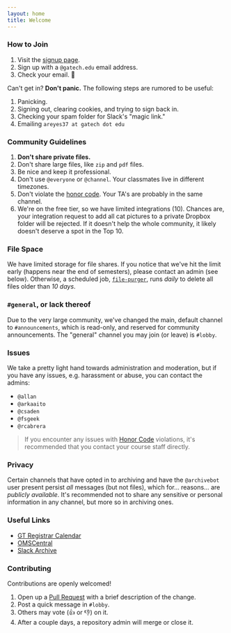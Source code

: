 ```yaml
---
layout: home
title: Welcome
---
```


### How to Join

1. Visit the [signup page](https://omscs-study.slack.com/signup).
2. Sign up with a `@gatech.edu` email address.
3. Check your email. :tada:

Can't get in? **Don't panic.** The following steps are rumored to be useful:

1. Panicking.
2. Signing out, clearing cookies, and trying to sign back in.
3. Checking your spam folder for Slack's "magic link."
4. Emailing `areyes37 at gatech dot edu`

### Community Guidelines

1. **Don't share private files.**
2. Don't share large files, like `zip` and `pdf` files.
3. Be nice and keep it professional.
4. Don't use `@everyone` or `@channel`. Your classmates live in different timezones.
5. Don't violate the [honor code](https://policylibrary.gatech.edu/student-affairs/academic-honor-code). Your TA's are probably in the same channel.
6. We're on the free tier, so we have limited integrations (10). Chances are, your integration request to add all cat pictures to a private Dropbox folder will be rejected. If it doesn't help the whole community, it likely doesn't deserve a spot in the Top 10.

### File Space

We have limited storage for file shares. If you notice that we've hit the limit early (happens near the end of semesters), please contact an admin (see below). Otherwise, a scheduled job, [`file-purger`](https://github.com/omscs-study/file-purger), runs *daily* to delete all files older than *10 days*.

### `#general`, or lack thereof

Due to the very large community, we've changed the main, default channel to `#announcements`, which is read-only, and reserved for community announcements. The "general" channel you may join (or leave) is `#lobby`.

### Issues

We take a pretty light hand towards administration and moderation, but if you
have any issues, e.g. harassment or abuse, you can contact the admins:

- `@allan`
- `@arkaaito`
- `@csaden`
- `@fsgeek`
- `@rcabrera`

> If you encounter any issues with [Honor Code](https://policylibrary.gatech.edu/student-affairs/academic-honor-code) violations, it's recommended that you contact your course staff directly.

### Privacy

Certain channels that have opted in to archiving and have the `@archivebot` user present persist _all_ messages (but not files), which for... reasons... are *publicly available*. It's recommended not to share any sensitive or personal information in any channel, but more so in archiving ones.

### Useful Links

- [GT Registrar Calendar](http://www.registrar.gatech.edu/calendar/)
- [OMSCentral](https://omscentral.com)
- [Slack Archive](https://omscs-study.slackarchive.io)

### Contributing

Contributions are openly welcomed!

1. Open up a [Pull Request](https://github.com/omscs-study/omscs-study.github.io/pull/new/master) with a brief description of the change.
2. Post a quick message in `#lobby`.
3. Others may vote (:thumbsup: or :thumbsdown:) on it.
4. After a couple days, a repository admin will merge or close it.
